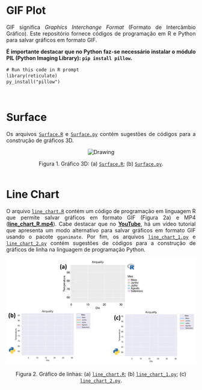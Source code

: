 # GIF Plot

<p align="justify">GIF significa <i>Graphics Interchange Format</i> (Formato de Intercâmbio Gráfico). Este repositório fornece códigos de programação em R e Python para salvar gráficos em formato GIF.</p>

<p align="justify"><b>É importante destacar que no Python faz-se necessário instalar o módulo  PIL (Python Imaging Library): <code>pip install pillow</code>.</b></p>

```{r}
# Run this code in R prompt
library(reticulate)
py_install("pillow")
```

</br>

# Surface

<p align="justify">Os arquivos <a target='_blank' rel='noopener noreferrer' href='https://github.com/luizleal1974/GIF-Plot/blob/main/Files/Surface.R'><code>Surface.R</code></a> e <a target='_blank' rel='noopener noreferrer' href='https://github.com/luizleal1974/GIF-Plot/blob/main/Files/Surface.py'><code>Surface.py</code></a> contém sugestões de códigos para a construção de gráficos 3D.</p>

<p align="center"><img src="/Files/Surface.gif" alt="Drawing"/></p>

<div align="center">Figura 1. Gráfico 3D: (a) <a target='_blank' rel='noopener noreferrer' href='https://github.com/luizleal1974/GIF-Plot/blob/main/Files/Surface.R'><code>Surface.R</code></a>; (b) <a target='_blank' rel='noopener noreferrer' href='https://github.com/luizleal1974/GIF-Plot/blob/main/Files/Surface.py'><code>Surface.py</code></a>.</div>


</br>

# Line Chart

<p align="justify">O arquivo <a target='_blank' rel='noopener noreferrer' href='https://github.com/luizleal1974/GIF-Plot/blob/main/Files/line_chart.R'><code>line_chart.R</code></a> contém um código de programação em linguagem R que permite salvar gráficos em formato GIF (Figura 2a) e MP4 (<a target='_blank' rel='noopener noreferrer' href='https://github.com/luizleal1974/GIF-Plot/blob/main/Files/line_chart_R.mp4'><b>line_chart_R.mp4</b></a>). Cabe destacar que no <a target='_blank' rel='noopener noreferrer' href='https://www.youtube.com/watch?v=CUZJTCrZiys&list=PL9QQDIVZa2ab9B2rieO41mLV2xFnsA70e&index=3&t=37s'><b>YouTube</b></a>, há um vídeo tutorial que apresenta um modo alternativo para salvar gráficos em formato GIF usando o pacote <code>gganimate</code>. Por fim, os arquivos <a target='_blank' rel='noopener noreferrer' href='https://github.com/luizleal1974/GIF-Plot/blob/main/Files/line_chart_1.py'><code>line_chart_1.py</code></a> e <a target='_blank' rel='noopener noreferrer' href='https://github.com/luizleal1974/GIF-Plot/blob/main/Files/line_chart_2.py'><code>line_chart_2.py</code></a> contém sugestões de códigos para a construção de gráficos de linha na linguagem de programação Python.</p>

<p align="center"><img src="/Files/line_chart.gif" alt="Drawing"/></p>

<div align="center">Figura 2. Gráfico de linhas: (a) <a target='_blank' rel='noopener noreferrer' href='https://github.com/luizleal1974/GIF-Plot/blob/main/Files/line_chart.R'><code>line_chart.R</code></a>; (b) <a target='_blank' rel='noopener noreferrer' href='https://github.com/luizleal1974/GIF-Plot/blob/main/Files/line_chart_1.py'><code>line_chart_1.py</code></a>; (c) <a target='_blank' rel='noopener noreferrer' href='https://github.com/luizleal1974/GIF-Plot/blob/main/Files/line_chart_2.py'><code>line_chart_2.py</code></a>.</div>





